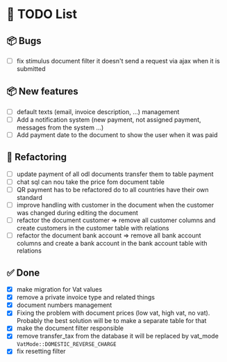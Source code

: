 # 🧠 TODO List

## 📦 Bugs

- [ ] fix stimulus document filter it doesn't send a request via ajax when it is submitted

## 📦 New features

- [ ] default texts (email, invoice description, ...) management
- [ ] Add a notification system (new payment, not assigned payment, messages from the system ...)
- [ ] Add payment date to the document to show the user when it was paid

## 🔧 Refactoring

- [ ] update payment of all odl documents transfer them to table payment
- [ ] chat sql can nou take the price fom document table
- [ ] QR payment has to be refactored do to all countries have their own standard
- [ ] improve handling with customer in the document when the customer was changed during editing the document
- [ ] refactor the document customer ⇒ remove all customer columns and create customers in the customer table with
  relations
- [ ] refactor the document bank account ⇒ remove all bank account columns and create a bank account in the bank account
  table with relations

## ✅ Done

- [x] make migration for Vat values
- [x] remove a private invoice type and related things
- [x] document numbers management
- [x] Fixing the problem with document prices (low vat, high vat, no vat). Probably the best solution will be to make a
  separate table for that
- [x] make the document filter responsible
- [x] remove transfer_tax from the database it will be replaced by vat_mode ``VatMode::DOMESTIC_REVERSE_CHARGE``
- [x] fix resetting filter